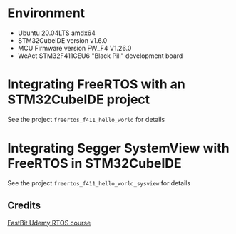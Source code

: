 # Environment

* Ubuntu 20.04LTS amdx64
* STM32CubeIDE version v1.6.0
* MCU Firmware version FW_F4 V1.26.0
* WeAct STM32F411CEU6 "Black Pill" development board

# Integrating FreeRTOS with an STM32CubeIDE project

See the project `freertos_f411_hello_world` for details

# Integrating Segger SystemView with FreeRTOS in STM32CubeIDE

See the project `freertos_f411_hello_world_sysview` for details

## Credits

[FastBit Udemy RTOS course](https://www.udemy.com/course/mastering-rtos-hands-on-with-freertos-arduino-and-stm32fx)


